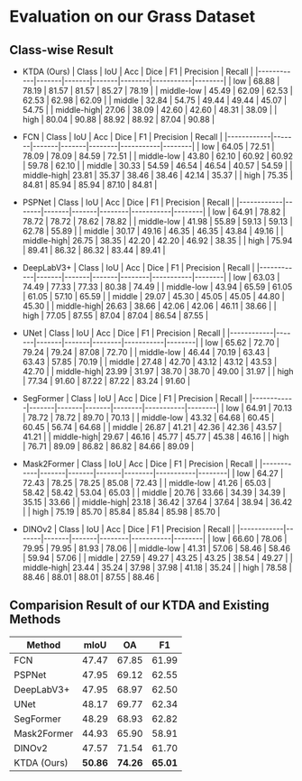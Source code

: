 # Evaluation on our Grass Dataset

## Class-wise Result

- KTDA (Ours)
| Class       | IoU   | Acc   | Dice  | F1 | Precision | Recall |
|------------|-------|-------|-------|--------|-----------|--------|
| low        | 68.88 | 78.19 | 81.57 | 81.57  | 85.27     | 78.19  |
| middle-low | 45.49 | 62.09 | 62.53 | 62.53  | 62.98     | 62.09  |
| middle     | 32.84 | 54.75 | 49.44 | 49.44  | 45.07     | 54.75  |
| middle-high| 27.06 | 38.09 | 42.60  | 42.60   | 48.31     | 38.09  |
| high       | 80.04 | 90.88 | 88.92 | 88.92  | 87.04     | 90.88  |

- FCN
| Class       | IoU   | Acc   | Dice  | F1 | Precision | Recall |
|------------|-------|-------|-------|--------|-----------|--------|
| low        | 64.05 | 72.51 | 78.09 | 78.09  | 84.59     | 72.51  |
| middle-low | 43.80  | 62.10  | 60.92 | 60.92  | 59.78     | 62.10   |
| middle     | 30.33 | 54.59 | 46.54 | 46.54  | 40.57     | 54.59  |
| middle-high| 23.81 | 35.37 | 38.46 | 38.46  | 42.14     | 35.37  |
| high       | 75.35 | 84.81 | 85.94 | 85.94  | 87.10      | 84.81  |

- PSPNet
| Class       | IoU   | Acc   | Dice  | F1 | Precision | Recall |
|------------|-------|-------|-------|--------|-----------|--------|
| low        | 64.91 | 78.82 | 78.72 | 78.72  | 78.62     | 78.82  |
| middle-low | 41.98 | 55.89 | 59.13 | 59.13  | 62.78     | 55.89  |
| middle     | 30.17 | 49.16 | 46.35 | 46.35  | 43.84     | 49.16  |
| middle-high| 26.75 | 38.35 | 42.20  | 42.20   | 46.92     | 38.35  |
| high       | 75.94 | 89.41 | 86.32 | 86.32  | 83.44     | 89.41  |

- DeepLabV3+
| Class       | IoU   | Acc   | Dice  | F1 | Precision | Recall |
|------------|-------|-------|-------|--------|-----------|--------|
| low        | 63.03 | 74.49 | 77.33 | 77.33  | 80.38     | 74.49  |
| middle-low | 43.94 | 65.59 | 61.05 | 61.05  | 57.10      | 65.59  |
| middle     | 29.07 | 45.30  | 45.05 | 45.05  | 44.80      | 45.30   |
| middle-high| 26.63 | 38.66 | 42.06 | 42.06  | 46.11     | 38.66  |
| high       | 77.05 | 87.55 | 87.04 | 87.04  | 86.54     | 87.55  |

- UNet
| Class       | IoU   | Acc   | Dice  | F1 | Precision | Recall |
|------------|-------|-------|-------|--------|-----------|--------|
| low        | 65.62 | 72.70  | 79.24 | 79.24  | 87.08     | 72.70   |
| middle-low | 46.44 | 70.19 | 63.43 | 63.43  | 57.85     | 70.19  |
| middle     | 27.48 | 42.70  | 43.12 | 43.12  | 43.53     | 42.70   |
| middle-high| 23.99 | 31.97 | 38.70  | 38.70   | 49.00      | 31.97  |
| high       | 77.34 | 91.60  | 87.22 | 87.22  | 83.24     | 91.60   |

- SegFormer
| Class       | IoU   | Acc   | Dice  | F1 | Precision | Recall |
|------------|-------|-------|-------|--------|-----------|--------|
| low        | 64.91 | 70.13 | 78.72 | 78.72  | 89.70      | 70.13  |
| middle-low | 43.32 | 64.68 | 60.45 | 60.45  | 56.74     | 64.68  |
| middle     | 26.87 | 41.21 | 42.36 | 42.36  | 43.57     | 41.21  |
| middle-high| 29.67 | 46.16 | 45.77 | 45.77  | 45.38     | 46.16  |
| high       | 76.71 | 89.09 | 86.82 | 86.82  | 84.66     | 89.09  |

- Mask2Former
| Class       | IoU   | Acc   | Dice  | F1 | Precision | Recall |
|------------|-------|-------|-------|--------|-----------|--------|
| low        | 64.27 | 72.43 | 78.25 | 78.25  | 85.08     | 72.43  |
| middle-low | 41.26 | 65.03 | 58.42 | 58.42  | 53.04     | 65.03  |
| middle     | 20.76 | 33.66 | 34.39 | 34.39  | 35.15     | 33.66  |
| middle-high| 23.18 | 36.42 | 37.64 | 37.64  | 38.94     | 36.42  |
| high       | 75.19 | 85.70  | 85.84 | 85.84  | 85.98     | 85.70   |

- DINOv2
| Class       | IoU   | Acc   | Dice  | F1 | Precision | Recall |
|------------|-------|-------|-------|--------|-----------|--------|
| low        | 66.60  | 78.06 | 79.95 | 79.95  | 81.93     | 78.06  |
| middle-low | 41.31 | 57.06 | 58.46 | 58.46  | 59.94     | 57.06  |
| middle     | 27.59 | 49.27 | 43.25 | 43.25  | 38.54     | 49.27  |
| middle-high| 23.44 | 35.24 | 37.98 | 37.98  | 41.18     | 35.24  |
| high       | 78.58 | 88.46 | 88.01 | 88.01  | 87.55     | 88.46  |

## Comparision Result of our KTDA and Existing Methods

| Method            | mIoU | OA | F1 |
|-------------------|----------------|--------------|--------------|
| FCN    | 47.47         | 67.85        | 61.99        |
| PSPNet| 47.95         | 69.12        | 62.55        |
| DeepLabV3+| 47.95         | 68.97        | 62.50        |
| UNet| 48.17         | 69.77        | 62.34        |
| SegFormer    | 48.29         | 68.93        | 62.82        |
| Mask2Former | 44.93         | 65.90        | 58.91        |
| DINOv2   | 47.57         | 71.54        | 61.70        |
| KTDA (Ours)             | **50.86**      | **74.26**     | **65.01**     |
